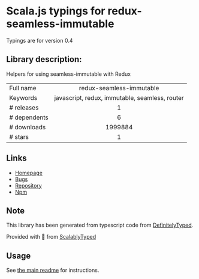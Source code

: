 
# Scala.js typings for redux-seamless-immutable

Typings are for version 0.4

## Library description:
Helpers for using seamless-immutable with Redux

|                    |                 |
| ------------------ | :-------------: |
| Full name          | redux-seamless-immutable |
| Keywords           | javascript, redux, immutable, seamless, router |
| # releases         | 1 |
| # dependents       | 6 |
| # downloads        | 1999884 |
| # stars            | 1 |

## Links
- [Homepage](https://github.com/eadmundo/redux-seamless-immutable)
- [Bugs](https://github.com/eadmundo/redux-seamless-immutable/issues)
- [Repository](https://github.com/eadmundo/redux-seamless-immutable)
- [Npm](https://www.npmjs.com/package/redux-seamless-immutable)
    


## Note
This library has been generated from typescript code from [DefinitelyTyped](https://definitelytyped.org).

Provided with :purple_heart: from [ScalablyTyped](https://github.com/oyvindberg/ScalablyTyped)

## Usage
See [the main readme](../../readme.md) for instructions.


